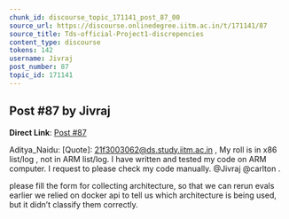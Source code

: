 ```yaml
---
chunk_id: discourse_topic_171141_post_87_00
source_url: https://discourse.onlinedegree.iitm.ac.in/t/171141/87
source_title: Tds-official-Project1-discrepencies
content_type: discourse
tokens: 142
username: Jivraj
post_number: 87
topic_id: 171141
---
```


## Post #87 by Jivraj

**Direct Link**: [Post #87](https://discourse.onlinedegree.iitm.ac.in/t/171141/87)

Aditya_Naidu:
[Quote]: 
21f3003062@ds.study.iitm.ac.in , My roll is in x86 list/log , not in ARM list/log. I have written and tested my code on ARM computer. I request to please check my code manually. @Jivraj @carlton .

please fill the form for collecting architecture, so that we can rerun evals earlier we relied on docker api to tell us which architecture is being used, but it didn’t classify them correctly.
